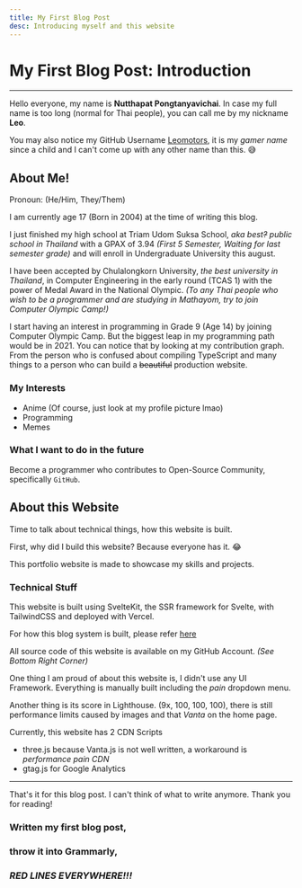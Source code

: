 ```yaml
---
title: My First Blog Post
desc: Introducing myself and this website
---
```


# My First Blog Post: Introduction

---

Hello everyone, my name is **Nutthapat Pongtanyavichai**.
In case my full name is too long (normal for Thai people), you can call me
by my nickname **Leo**.

You may also notice my GitHub Username [Leomotors](https://github.com/Leomotors),
it is my *gamer name* since a child and I can't come up with any other name than this. 😅

## About Me!

Pronoun: (He/Him, They/Them)

I am currently age 17 (Born in 2004) at the time of writing this blog.

I just finished my high school at Triam Udom Suksa School, *aka best~~?~~ public
school in Thailand* with a GPAX of 3.94 *(First 5 Semester, Waiting for last semester grade)*
and will enroll in Undergraduate University this august.

I have been accepted by Chulalongkorn University, *the best university in Thailand*,
in Computer Engineering in the early round (TCAS 1) with the power of Medal Award in the National Olympic.
*(To any Thai people who wish to be a programmer and are studying in Mathayom,
try to join Computer Olympic Camp!)*

I start having an interest in programming in Grade 9 (Age 14) by joining Computer
Olympic Camp. But the biggest leap in my programming path would be in 2021.
You can notice that by looking at my contribution graph. From the person who
is confused about compiling TypeScript and many things to a person who can build
a ~~beautiful~~ production website.

### My Interests

- Anime (Of course, just look at my profile picture lmao)
- Programming
- Memes

### What I want to do in the future

Become a programmer who contributes to Open-Source Community, specifically `GitHub`.

## About this Website

Time to talk about technical things, how this website is built.

First, why did I build this website? Because everyone has it. 😂

This portfolio website is made to showcase my skills and projects.

### Technical Stuff

This website is built using SvelteKit, the SSR framework for Svelte,
with TailwindCSS and deployed with Vercel.

For how this blog system is built, please refer [here](/blog/testings)

All source code of this website is available on my GitHub Account. *(See Bottom Right Corner)*

One thing I am proud of about this website is, I didn't use any UI Framework.
Everything is manually built including the *pain* dropdown menu.

Another thing is its score in Lighthouse. (9x, 100, 100, 100), there is still
performance limits caused by images and that *Vanta* on the home page.

Currently, this website has 2 CDN Scripts
- three.js because Vanta.js is not well written, a workaround is *performance pain CDN*
- gtag.js for Google Analytics

---

That's it for this blog post. I can't think of what to write anymore.
Thank you for reading!


### Written my first blog post,

### throw it into Grammarly,

### ***RED LINES EVERYWHERE!!!***
